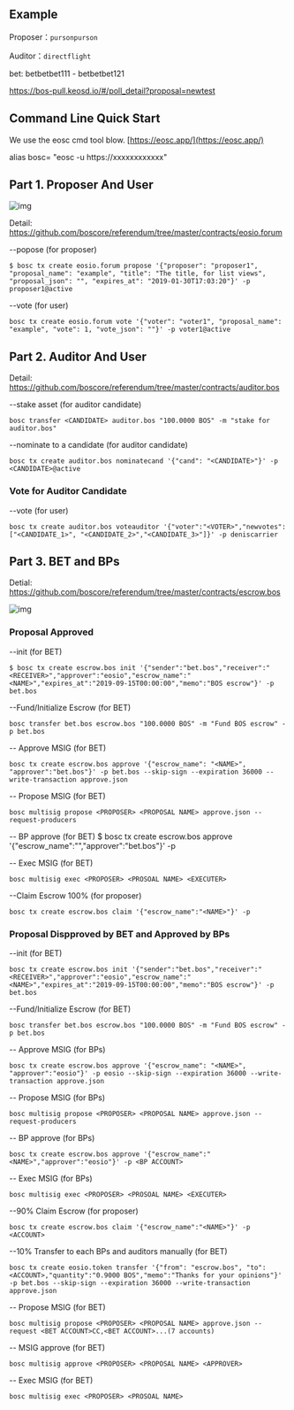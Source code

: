 ## Example

Proposer：`pursonpurson`

Auditor：`directflight`

bet: betbetbet111 - betbetbet121

https://bos-pull.keosd.io/#/poll_detail?proposal=newtest

## Command Line Quick Start

We use the eosc cmd tool blow. [https://eosc.app/](https://eosc.app/)

alias bosc= "eosc -u https://xxxxxxxxxxxx"

## Part 1. Proposer And User 

![img](https://uploader.shimo.im/f/K0qO5RiIfVoFNxbU.png!thumbnail)       

Detail: https://github.com/boscore/referendum/tree/master/contracts/eosio.forum


--popose (for proposer)
```
$ bosc tx create eosio.forum propose '{"proposer": "proposer1", "proposal_name": "example", "title": "The title, for list views", "proposal_json": "", "expires_at": "2019-01-30T17:03:20"}' -p proposer1@active
```

--vote (for user)
```
bosc tx create eosio.forum vote '{"voter": "voter1", "proposal_name": "example", "vote": 1, "vote_json": ""}' -p voter1@active
```

## Part 2. Auditor And User 

Detail: https://github.com/boscore/referendum/tree/master/contracts/auditor.bos


--stake asset (for auditor candidate)
```
bosc transfer <CANDIDATE> auditor.bos "100.0000 BOS" -m "stake for auditor.bos"
```

--nominate to a candidate (for auditor candidate)
```
bosc tx create auditor.bos nominatecand '{"cand": "<CANDIDATE>"}' -p <CANDIDATE>@active
```

### Vote for Auditor Candidate


--vote (for user)
```
bosc tx create auditor.bos voteauditor '{"voter":"<VOTER>","newvotes":["<CANDIDATE_1>", "<CANDIDATE_2>","<CANDIDATE_3>"]}' -p deniscarrier
```



## Part 3. BET and BPs 

Detial: https://github.com/boscore/referendum/tree/master/contracts/escrow.bos

![img](https://uploader.shimo.im/f/030svcQ4BmEB84nz.png)       



### Proposal Approved


--init (for BET)
```
$ bosc tx create escrow.bos init '{"sender":"bet.bos","receiver":"<RECEIVER>","approver":"eosio","escrow_name":"<NAME>","expires_at":"2019-09-15T00:00:00","memo":"BOS escrow"}' -p bet.bos
```

--Fund/Initialize Escrow (for BET)
```
bosc transfer bet.bos escrow.bos "100.0000 BOS" -m "Fund BOS escrow" -p bet.bos
```



-- Approve MSIG (for BET)
```
bosc tx create escrow.bos approve '{"escrow_name": "<NAME>", "approver":"bet.bos"}' -p bet.bos --skip-sign --expiration 36000 --write-transaction approve.json
```




-- Propose MSIG (for BET)
```
bosc multisig propose <PROPOSER> <PROPOSAL NAME> approve.json --request-producers
```



-- BP approve (for BET)
$ bosc tx create escrow.bos approve '{"escrow_name":"<NAME>","approver":"bet.bos"}' -p <BET ACCOUNT>




-- Exec MSIG (for BET)
```
bosc multisig exec <PROPOSER> <PROSOAL NAME> <EXECUTER>
```



--Claim Escrow 100% (for proposer)
```
bosc tx create escrow.bos claim '{"escrow_name":"<NAME>"}' -p
```

### Proposal Dispproved by BET and Approved by BPs

--init (for BET)
```
bosc tx create escrow.bos init '{"sender":"bet.bos","receiver":"<RECEIVER>","approver":"eosio","escrow_name":"<NAME>","expires_at":"2019-09-15T00:00:00","memo":"BOS escrow"}' -p bet.bos
```



--Fund/Initialize Escrow (for BET)
```
bosc transfer bet.bos escrow.bos "100.0000 BOS" -m "Fund BOS escrow" -p bet.bos
```

-- Approve MSIG (for BPs)
```
bosc tx create escrow.bos approve '{"escrow_name": "<NAME>", "approver":"eosio"}' -p eosio --skip-sign --expiration 36000 --write-transaction approve.json
```

-- Propose MSIG (for BPs)
```
bosc multisig propose <PROPOSER> <PROPOSAL NAME> approve.json --request-producers
```

-- BP approve (for BPs)
```
bosc tx create escrow.bos approve '{"escrow_name":"<NAME>","approver":"eosio"}' -p <BP ACCOUNT>
```

-- Exec MSIG (for BPs)
```
bosc multisig exec <PROPOSER> <PROSOAL NAME> <EXECUTER>
```

--90% Claim Escrow  (for proposer)
```
bosc tx create escrow.bos claim '{"escrow_name":"<NAME>"}' -p <ACCOUNT>
```

--10% Transfer to each BPs and auditors manually  (for BET)

```
bosc tx create eosio.token transfer '{"from": "escrow.bos", "to":<ACCOUNT>,"quantity":"0.9000 BOS","memo":"Thanks for your opinions"}' -p bet.bos --skip-sign --expiration 36000 --write-transaction approve.json
```

-- Propose MSIG (for BET)
```
bosc multisig propose <PROPOSER> <PROPOSAL NAME> approve.json --request <BET ACCOUNT>CC,<BET ACCOUNT>...(7 accounts)
```

-- MSIG approve (for BET)
```
bosc multisig approve <PROPOSER> <PROPOSAL NAME> <APPROVER> 
```

-- Exec MSIG (for BET)
```
bosc multisig exec <PROPOSER> <PROSOAL NAME> 
```
